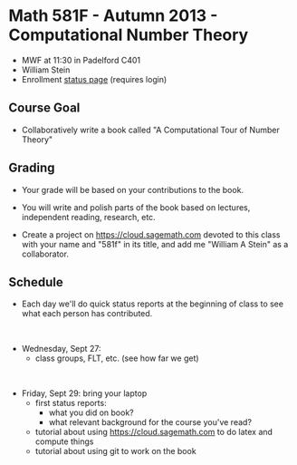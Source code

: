 # Math 581F - Autumn 2013 - Computational Number Theory

- MWF at 11:30 in Padelford C401
- William Stein
- Enrollment [status page](https://sdb.admin.washington.edu/timeschd/uwnetid/sln.asp?QTRYR=AUT+2013&SLN=17193) (requires login)

## Course Goal

- Collaboratively write a book called "A Computational Tour of Number Theory"

## Grading

- Your grade will be based on your contributions to the book.
- You will write and polish parts of the book based on lectures, independent reading, research, etc.

- Create a project on <https://cloud.sagemath.com> devoted to this class with your name and "581f" in its title, and add me "William A Stein" as a collaborator.


## Schedule

- Each day we'll do quick status reports at the beginning of class to see what each person has contributed.

<br>

- Wednesday, Sept 27:
    - class groups, FLT, etc. (see how far we get)

<br>

- Friday, Sept 29: bring your laptop
    - first status reports:
        - what you did on book?
        - what relevant background for the course you've read?
    - tutorial about using <https://cloud.sagemath.com> to do latex and compute things
    - tutorial about using git to work on the book